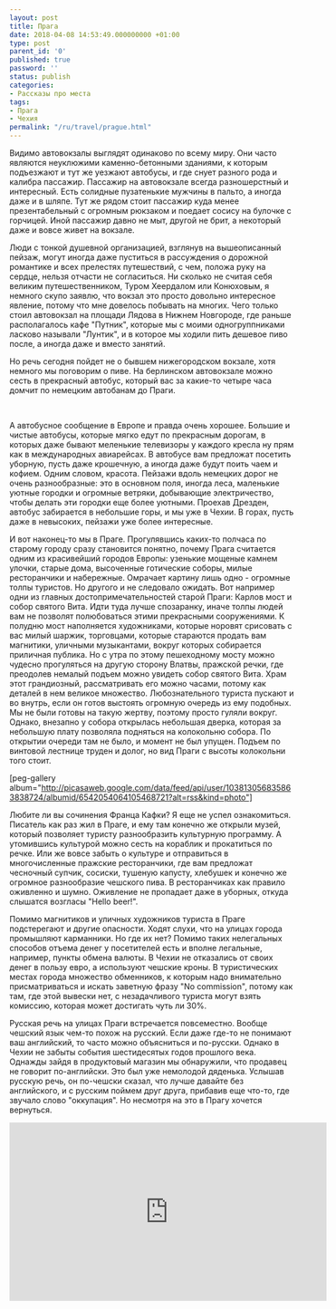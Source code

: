 ```yaml
---
layout: post
title: Прага
date: 2018-04-08 14:53:49.000000000 +01:00
type: post
parent_id: '0'
published: true
password: ''
status: publish
categories:
- Рассказы про места
tags:
- Прага
- Чехия
permalink: "/ru/travel/prague.html"
---
```

Видимо автовокзалы выглядят одинаково по всему миру. Они часто являются неуклюжими каменно-бетонными зданиями, к которым подъезжают и тут же уезжают автобусы, и где снует разного рода и калибра пассажир. Пассажир на автовокзале всегда разношерстный и интересный. Есть солидные пузатенькие мужчины в пальто, а иногда даже и в шляпе. Тут же рядом стоит пассажир куда менее презентабельный с огромным рюкзаком и поедает сосису на булочке с горчицей. Иной пассажир давно не мыт, другой не брит, а некоторый даже и вовсе живет на вокзале.

Люди с тонкой душевной организацией, взглянув на вышеописанный пейзаж, могут иногда даже пуститься в рассуждения о дорожной романтике и всех прелестях путешествий, с чем, положа руку на сердце, нельзя отчасти не согласиться. Ни сколько не считая себя великим путешественником, Туром Хеердалом или Конюховым, я немного скупо заявлю, что вокзал это просто довольно интересное явление, потому что мне довелось побывать на многих. Чего только стоил автовокзал на площади Лядова в Нижнем Новгороде, где раньше располагалось кафе "Путник", которые мы с моими одногруппниками ласково называли "Лунтик", и в которое мы ходили пить дешевое пиво после, а иногда даже и вместо занятий.

Но речь сегодня пойдет не о бывшем нижегородском вокзале, хотя немного мы поговорим о пиве. На берлинском автовокзале можно сесть в прекрасный автобус, который вас за какие-то четыре часа домчит по немецким автобанам до Праги.

&nbsp;



А автобусное сообщение в Европе и правда очень хорошее. Большие и чистые автобусы, которые мягко едут по прекрасным дорогам, в которых даже бывают меленькие телевизоры у каждого кресла ну прям как в международных авиарейсах. В автобусе вам предложат посетить уборную, пусть даже крошечную, а иногда даже будут поить чаем и кофием. Одним словом, красота. Пейзажи вдоль немецких дорог не очень разнообразные: это в основном поля, иногда леса, маленькие уютные городки и огромные ветряки, добывающие электричество, чтобы делать эти городки еще более уютными. Проехав Дрезден, автобус забирается в небольшие горы, и мы уже в Чехии. В горах, пусть даже в невысоких, пейзажи уже более интересные.

И вот наконец-то мы в Праге. Прогулявшись каких-то полчаса по старому городу сразу становится понятно, почему Прага считается одним из красивейший городов Европы: узенькие мощеные камнем улочки, старые дома, высоченные готические соборы, милые ресторанчики и набережные. Омрачает картину лишь одно - огромные толпы туристов. Но другого и не следовало ожидать. Вот например одни из главных достопримечательностей старой Праги: Карлов мост и собор святого Вита. Идти туда лучше спозаранку, иначе толпы людей вам не позволят полюбоваться этими прекрасными сооружениями. К полудню мост наполняется художниками, которые норовят срисовать с вас милый шаржик, торговцами, которые стараются продать вам магнитики, уличными музыкантами, вокруг которых собирается приличная публика. Но с утра по этому пешеходному мосту можно чудесно прогуляться на другую сторону Влатвы, пражской речки, где преодолев немалый подъем можно увидеть собор святого Вита. Храм этот грандиозный, рассматривать его можно часами, потому как деталей в нем великое множество. Любознательного туриста пускают и во внутрь, если он готов выстоять огромную очередь из ему подобных. Мы не были готовы на такую жертву, поэтому просто гуляли вокруг. Однако, внезапно у собора открылась небольшая дверка, которая за небольшую плату позволяла подняться на колокольню собора. По открытии очереди там не было, и момент не был упущен. Подъем по винтовой лестнице труден и долог, но вид Праги с высоты колокольни того стоит.

[peg-gallery album="http://picasaweb.google.com/data/feed/api/user/103813056835863838724/albumid/6542054064105468721?alt=rss&kind=photo"]

Любите ли вы сочинения Франца Кафки? Я еще не успел ознакомиться. Писатель как раз жил в Праге, и ему там конечно же открыли музей, который позволяет туристу разнообразить культурную программу. А утомившись культурой можно сесть на кораблик и прокатиться по речке. Или же вовсе забыть о культуре и отправиться в многочисленные пражские ресторанчики, где вам предложат чесночный супчик, сосиски, тушеную капусту, хлебушек и конечно же огромное разнообразие чешского пива. В ресторанчиках как правило оживленно и шумно. Оживление не пропадает даже в уборных, откуда слышатся возгласы "Hello beer!".

Помимо магнитиков и уличных художников туриста в Праге подстерегают и другие опасности. Ходят слухи, что на улицах города промышляют карманники. Но где их нет? Помимо таких нелегальных способов отъема денег у посетителей есть и вполне легальные, например, пункты обмена валюты. В Чехии не отказались от своих денег в пользу евро, а используют чешские кроны. В туристических местах города множество обменников, к которым надо внимательно присматриваться и искать заветную фразу "No commission", потому как там, где этой вывески нет, с незадачливого туриста могут взять комиссию, которая может достигать чуть ли 30%.

Русская речь на улицах Праги встречается повсеместно. Вообще чешский язык чем-то похож на русский. Если даже где-то не понимают ваш английский, то часто можно объясниться и по-русски. Однако в Чехии не забыты события шестидесятых годов прошлого века. Однажды зайдя в продуктовый магазин мы обнаружили, что продавец не говорит по-английски. Это был уже немолодой дяденька. Услышав русскую речь, он по-чешски сказал, что лучше давайте без английского, и с русским поймем друг друга, прибавив еще что-то, где звучало слово "оккупация". Но несмотря на это в Прагу хочется вернуться.

<iframe src="https://www.youtube.com/embed/nkECS7gwYHM" width="560" height="315" frameborder="0" allowfullscreen="allowfullscreen"></iframe>

